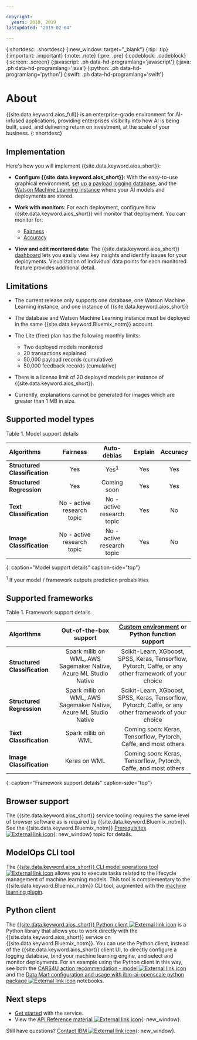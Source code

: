 ```yaml
---

copyright:
  years: 2018, 2019
lastupdated: "2019-02-04"

---
```


{:shortdesc: .shortdesc}
{:new_window: target="_blank"}
{:tip: .tip}
{:important: .important}
{:note: .note}
{:pre: .pre}
{:codeblock: .codeblock}
{:screen: .screen}
{:javascript: .ph data-hd-programlang='javascript'}
{:java: .ph data-hd-programlang='java'}
{:python: .ph data-hd-programlang='python'}
{:swift: .ph data-hd-programlang='swift'}

# About

{{site.data.keyword.aios_full}} is an enterprise-grade environment for AI-infused applications, providing enterprises visibility into how AI is being built, used, and delivering return on investment, at the scale of your business.
{: shortdesc}

## Implementation

Here's how you will implement {{site.data.keyword.aios_short}}:

- **Configure {{site.data.keyword.aios_short}}**: With the easy-to-use graphical environment, [set up a payload logging database](connect-db.html), and the [Watson Machine Learning instance](connect-wml.html) where your AI models and deployments are stored.

- **Work with monitors**: For each deployment, configure how {{site.data.keyword.aios_short}} will monitor that deployment. You can monitor for:

    - [Fairness](monitor-fairness.html)
    - [Accuracy](monitor-accuracy.html)

- **View and edit monitored data**: The {{site.data.keyword.aios_short}} [dashboard](insight-overview.html) lets you easily view key insights and identify issues for your deployments. Visualization of individual data points for each monitored feature provides additional detail.

## Limitations

- The current release only supports one database, one Watson Machine Learning instance, and one instance of {{site.data.keyword.aios_short}}

- The database and Watson Machine Learning instance must be deployed in the same {{site.data.keyword.Bluemix_notm}} account.

- The Lite (free) plan has the following monthly limits:

    - Two deployed models monitored
    - 20 transactions explained
    - 50,000 payload records (cumulative)
    - 50,000 feedback records (cumulative)

- There is a license limit of 20 deployed models per instance of {{site.data.keyword.aios_short}}.

- Currently, explanations cannot be generated for images which are greater than 1 MB in size.

## Supported model types

Table 1. Model support details

| Algorithms | **Fairness** | **Auto-debias** | **Explain** | **Accuracy** |
|:---|:---:|:---:|:---:|:---:|
| **Structured Classification** | Yes | Yes<sup>1</sup> | Yes | Yes |
| **Structured Regression**     | Yes | Coming soon | Yes | Yes |
| **Text Classification**       | No - active research topic | No - active research topic | Yes | No |
| **Image Classification**      | No - active research topic | No - active research topic | Yes | No ||
{: caption="Model support details" caption-side="top"}

<sup>1</sup> If your model / framework outputs prediction probabilities

## Supported frameworks

Table 1. Framework support details

| Algorithms | **Out-of-the-box support** | **[Custom environment](connect-other.html#custom-works) or Python function support** |
|:---|:---:|:---:|
| **Structured Classification** | Spark mllib on WML, AWS Sagemaker Native, Azure ML Studio Native | Scikit-Learn, XGboost, SPSS, Keras, Tensorflow,  Pytorch, Caffe,  or any other framework of your choice |
| **Structured Regression**     | Spark mllib on WML, AWS Sagemaker Native, Azure ML Studio Native | Scikit-Learn, XGboost, SPSS, Keras, Tensorflow,  Pytorch, Caffe,  or any other framework of your choice |
| **Text Classification**       | Spark mllib on WML | Coming soon: Keras, Tensorflow, Pytorch, Caffe, and most others |
| **Image Classification**      | Keras on WML | Coming soon: Keras, Tensorflow, Pytorch, Caffe, and most others ||
{: caption="Framework support details" caption-side="top"}

## Browser support

The {{site.data.keyword.aios_short}} service tooling requires the same level of browser software as is required by {{site.data.keyword.Bluemix_notm}}. See the {{site.data.keyword.Bluemix_notm}} [Prerequisites ![External link icon](../../icons/launch-glyph.svg "External link icon")](https://console.bluemix.net/docs/overview/prereqs.html#browsers){: new_window} topic for details.

## ModelOps CLI tool

The [{{site.data.keyword.aios_short}} CLI model operations tool ![External link icon](../../icons/launch-glyph.svg "External link icon")](https://github.com/IBM-Watson/aiopenscale-modelops-cli) allows you to execute tasks related to the lifecycle management of machine learning models. This tool is complementary to the {{site.data.keyword.Bluemix_notm}} CLI tool, augmented with the [machine learning plugin](https://www.ibm.com/support/knowledgecenter/DSXDOC/analyze-data/ml_dlaas_environment.html).

## Python client

The [{{site.data.keyword.aios_short}} Python client ![External link icon](../../icons/launch-glyph.svg "External link icon")](http://ai-openscale-python-client.mybluemix.net/) is a Python library that allows you to work directly with the {{site.data.keyword.aios_short}} service on {{site.data.keyword.Bluemix_notm}}. You can use the Python client, instead of the {{site.data.keyword.aios_short}} client UI, to directly configure a logging database, bind your machine learning engine, and select and monitor deployments. For an example using the Python client in this way, see both the [CARS4U action recommendation - model ![External link icon](../../icons/launch-glyph.svg "External link icon")](https://github.com/pmservice/ai-openscale-tutorials/blob/master/notebooks/CARS4U%20action%20recommendation%20-%20model.ipynb) and the [Data Mart configuration and usage with ibm-ai-openscale python package ![External link icon](../../icons/launch-glyph.svg "External link icon")](https://github.com/pmservice/ai-openscale-tutorials/blob/master/notebooks/Data%20Mart%20configuration%20and%20usage%20-%20CARS4U.ipynb) notebooks.

## Next steps

- [Get started](getting-started.html) with the service.
- View the [API Reference material ![External link icon](../../icons/launch-glyph.svg "External link icon")](https://console.bluemix.net/apidocs/ai-openscale){: new_window}.

Still have questions? [Contact IBM ![External link icon](../../icons/launch-glyph.svg "External link icon")](https://www.ibm.com/account/reg/us-en/signup?formid=MAIL-watson){: new_window}.
